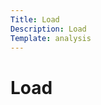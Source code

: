 ```yaml
---
Title: Load
Description: Load
Template: analysis
---
```


<div class = "main-content">
    <h1>Load</h1>

</div>
